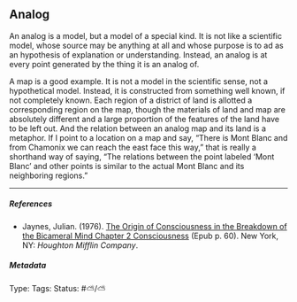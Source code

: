 ## Analog

An analog is a model, but a model of a special kind. It is not like a scientific model, whose source may be anything at all and whose purpose is to ad as an hypothesis of explanation or understanding. Instead, an analog is at every point generated by the thing it is an analog of.

A map is a good example. It is not a model in the scientific sense, not a hypothetical model. Instead, it is constructed from something well known, if not completely known. Each region of a district of land is allotted a corresponding region on the map, though the materials of land and map are absolutely different and a large proportion of the features of the land have to be left out. And the relation between an analog map and its land is a metaphor. If I point to a location on a map and say, “There is Mont Blanc and from Chamonix we can reach the east face this way,” that is really a shorthand way of saying, “The relations between the point labeled ‘Mont Blanc’ and other points is similar to the actual Mont Blanc and its neighboring regions.”

---

##### References

* Jaynes, Julian. (1976). [The Origin of Consciousness in the Breakdown of the Bicameral Mind Chapter 2 Consciousness](The%20Origin%20of%20Consciousness%20in%20the%20Breakdown%20of%20the%20Bicameral%20Mind%20Chapter%202%20Consciousness.md) (Epub p. 60). New York, NY: *Houghton Mifflin Company*.

##### Metadata

Type: 
Tags:
Status: #⛅️/⛅️
